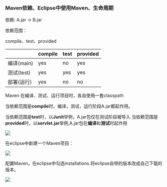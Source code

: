 ### Maven依赖、Eclipse中使用Maven、生命周期 

依赖:
A.jar -> B.jar

依赖范围：

 compile、test、provided
 
|  | compile | test | provided |
| :---- | :---- | :---- | :---- |
| 编译(main) |  yes   |  no | yes |
| 测试(test) |  yes | yes | yes|
| 部署(运行)  |    yes  |  no | no |


Maven 在编译、测试、运行项目时，各自使用一套classpath


当依赖范围是**compile**时，编译，测试，运行阶段A.jar都起作用。

当依赖范围是**test**时，以**Junit**举例，A.jar包仅在测试阶段被导入
当依赖范围是**provided**时，以**servlet.jar**举例,A.jar包在**编译**和**测试**时起作用




![](https://tva1.sinaimg.cn/large/006y8mN6gy1g993a9ir6pj30hq0cggmc.jpg)



在eclipse中新建一个Maven项目：

![](https://tva1.sinaimg.cn/large/006y8mN6gy1g993vfbxubj30y80u0424.jpg)


配置Maven，在eclipse中勾选installations.将eclipse自带的版本改成自己下载的版本。


![](https://tva1.sinaimg.cn/large/006y8mN6gy1g9948bedk3j30zm0towjj.jpg)



